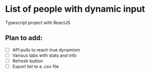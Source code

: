 # List of people with dynamic input

Typescript project with ReactJS

## Plan to add:
- [ ] API pulls to reach true dynamism
- [ ] Various tabs with stats and info
- [ ] Refresh button
- [ ] Export list to a .csv file
